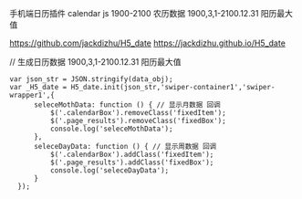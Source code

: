 
手机端日历插件
calendar js 1900-2100 农历数据
1900,3,1-2100.12.31 阳历最大值

https://github.com/jackdizhu/H5_date
https://jackdizhu.github.io/H5_date

// 生成日历数据 1900,3,1-2100.12.31 阳历最大值

<!--
    var dataArr =
        {
          _ymd: {
            y: 2017,
            m: 9,
            d: 2
          },
          _arr: ['财','衰','衰','财','衰','衰','财','衰','衰','财','衰','衰','财','衰','衰','财','衰','衰','财','衰','衰','财','衰','衰','财','衰','衰','财','衰','衰']
        }
      ;
    var data_obj = {
      _yyyy: 2017,
      _mm: 9,
      _dd: 5,
      data:dataArr
    };
-->

    var json_str = JSON.stringify(data_obj);
    var _H5_date = H5_date.init(json_str,'swiper-container1','swiper-wrapper1',{
          seleceMothData: function () { // 显示月数据 回调
              $('.calendarBox').removeClass('fixedItem');
              $('.page_results').removeClass('fixedBox');
              console.log('seleceMothData');
          },
          seleceDayData: function () { // 显示周数据 回调
              $('.calendarBox').addClass('fixedItem');
              $('.page_results').addClass('fixedBox');
              console.log('seleceDayData');
          }
      });
